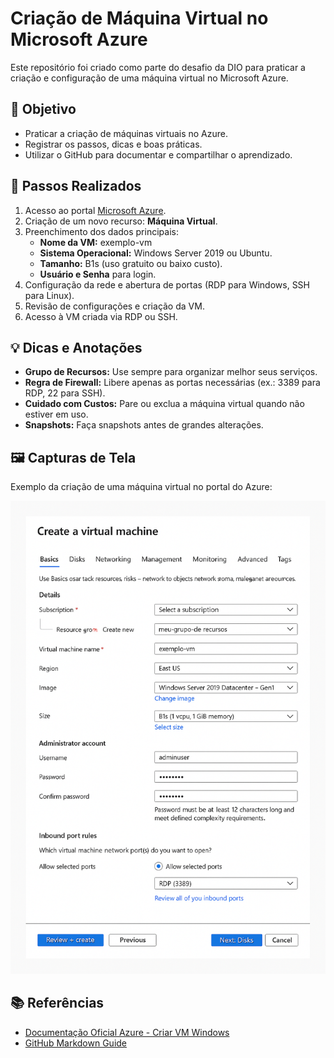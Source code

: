 # Criação de Máquina Virtual no Microsoft Azure

Este repositório foi criado como parte do desafio da DIO para praticar a criação e configuração de uma máquina virtual no Microsoft Azure.

## 📌 Objetivo

- Praticar a criação de máquinas virtuais no Azure.
- Registrar os passos, dicas e boas práticas.
- Utilizar o GitHub para documentar e compartilhar o aprendizado.

## 🚀 Passos Realizados

1. Acesso ao portal [Microsoft Azure](https://portal.azure.com).
2. Criação de um novo recurso: **Máquina Virtual**.
3. Preenchimento dos dados principais:
   - **Nome da VM:** exemplo-vm
   - **Sistema Operacional:** Windows Server 2019 ou Ubuntu.
   - **Tamanho:** B1s (uso gratuito ou baixo custo).
   - **Usuário e Senha** para login.
4. Configuração da rede e abertura de portas (RDP para Windows, SSH para Linux).
5. Revisão de configurações e criação da VM.
6. Acesso à VM criada via RDP ou SSH.

## 💡 Dicas e Anotações

- **Grupo de Recursos:** Use sempre para organizar melhor seus serviços.
- **Regra de Firewall:** Libere apenas as portas necessárias (ex.: 3389 para RDP, 22 para SSH).
- **Cuidado com Custos:** Pare ou exclua a máquina virtual quando não estiver em uso.
- **Snapshots:** Faça snapshots antes de grandes alterações.

## 🖼️ Capturas de Tela

Exemplo da criação de uma máquina virtual no portal do Azure:

![Criação da Máquina Virtual no Azure](./images/Imagem%20Github-azure.png)

## 📚 Referências

- [Documentação Oficial Azure - Criar VM Windows](https://learn.microsoft.com/pt-br/azure/virtual-machines/windows/quick-create-portal)
- [GitHub Markdown Guide](https://docs.github.com/pt/get-started/writing-on-github/getting-started-with-writing-and-formatting-on-github)
